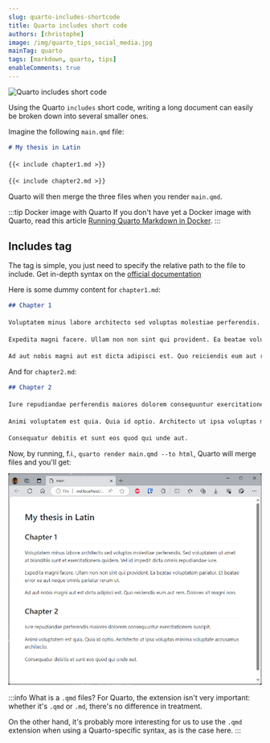 ```yaml
---
slug: quarto-includes-shortcode
title: Quarto includes short code
authors: [christophe]
image: /img/quarto_tips_social_media.jpg
mainTag: quarto
tags: [markdown, quarto, tips]
enableComments: true
---
```

![Quarto includes short code](/img/quarto_tips_banner.jpg)

Using the Quarto `includes` short code, writing a long document can easily be broken down into several smaller ones.

Imagine the following `main.qmd` file:

<Snippets filename="main.qmd">

```markdown
# My thesis in Latin

{{< include chapter1.md >}}

{{< include chapter2.md >}}
```

</Snippets>

Quarto will then merge the three files when you render `main.qmd`.

<!-- truncate -->

:::tip Docker image with Quarto
If you don't have yet a Docker image with Quarto, read this article [Running Quarto Markdown in Docker](/blog/docker-quarto).
:::

## Includes tag

The tag is simple, you just need to specify the relative path to the file to include. Get in-depth syntax on the [official documentation](https://quarto.org/docs/authoring/includes.html)

Here is some dummy content for `chapter1.md`:

<Snippets filename="chapter1.md">

<!-- cspell:disable -->
```markdown
## Chapter 1

Voluptatem minus labore architecto sed voluptas molestiae perferendis. Sed voluptatem ut amet at blanditiis sunt et exercitationem quidem. Vel id impedit dicta omnis repudiandae iure.

Expedita magni facere. Ullam non non sint qui provident. Ea beatae voluptatem pariatur. Et beatae error ea aut neque omnis pariatur rerum ut.

Ad aut nobis magni aut est dicta adipisci est. Quo reiciendis eum aut rem. Dolores sit magni non.
```

</Snippets>

And for `chapter2.md`:

<Snippets filename="chapter2.md">

```markdown
## Chapter 2

Iure repudiandae perferendis maiores dolorem consequuntur exercitationem suscipit.

Animi voluptatem est quia. Quia id optio. Architecto ut ipsa voluptas minima voluptate accusamus architecto.

Consequatur debitis et sunt eos quod qui unde aut.
```

</Snippets>

<!-- cspell:enable -->

Now, by running, f.i., `quarto render main.qmd --to html`, Quarto will merge files and you'll get:

![Quarto includes](./images/includes.png)

:::info What is a `.qmd` files?
For Quarto, the extension isn't very important: whether it's `.qmd` or `.md`, there's no difference in treatment.

On the other hand, it's probably more interesting for us to use the `.qmd` extension when using a Quarto-specific syntax, as is the case here.
:::
